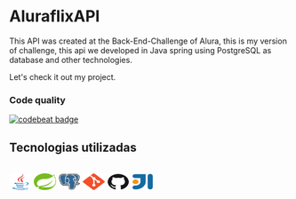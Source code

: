 # AluraflixAPI

This API was created at the Back-End-Challenge of Alura, this is my version of challenge, this api we developed in Java spring using PostgreSQL as database and other technologies.

Let's check it out my project.

### Code quality

<a href="https://codebeat.co/projects/github-com-welbertfc-aluraflixapi-develop">
 <img alt="codebeat badge" src="https://codebeat.co/badges/18e7cfe3-7035-4836-aac4-c97a3109d6bb" />
</a>

## Tecnologias utilizadas

<div style="display: inline_block"><br>
  <img align="center" alt="New-Jv" height="30" width="40" src="https://raw.githubusercontent.com/devicons/devicon/master/icons/java/java-original.svg">
  <img align="center" alt="New-Sp" height="30" width="40" src="https://raw.githubusercontent.com/devicons/devicon/master/icons/spring/spring-original.svg">
  <img align="center" alt="New-Jv" height="30" width="40" src="https://raw.githubusercontent.com/devicons/devicon/master/icons/postgresql/postgresql-original.svg">
  <img align="center" alt="New-Jv" height="30" width="40" src="https://raw.githubusercontent.com/devicons/devicon/master/icons/git/git-original.svg">
  <img align="center" alt="New-Gh" height="30" width="40" src="https://raw.githubusercontent.com/devicons/devicon/master/icons/github/github-original.svg">
  <img align="center" alt="New-Gh" height="30" width="40" src="https://raw.githubusercontent.com/devicons/devicon/master/icons/intellij/intellij-original.svg">
</div>

